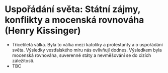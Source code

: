 # Uspořádání světa: Státní zájmy, konflikty a mocenská rovnováha (Henry Kissinger)
* Třicetiletá válka. Byla to válka mezi katolíky a protestanty a o uspořádání světa. Výsledky vestfalského míru nás ovlivňují dodnes. Výsledkem byla mocenská rovnováha, suverenné státy a nevměšování se do cizích záležitostí.
* TBC

